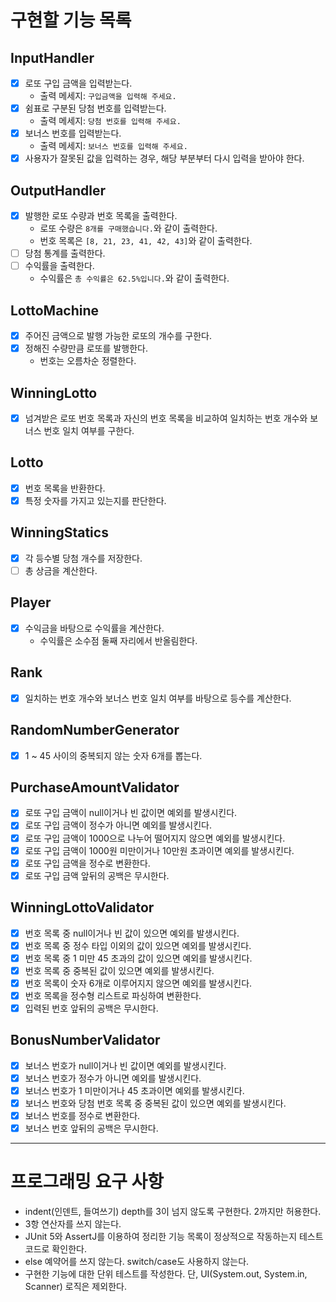 # 구현할 기능 목록

## InputHandler

- [x] 로또 구입 금액을 입력받는다.
    - 출력 메세지: `구입금액을 입력해 주세요.`
- [x] 쉼표로 구분된 당첨 번호를 입력받는다.
    - 출력 메세지: `당첨 번호를 입력해 주세요.`
- [x] 보너스 번호를 입력받는다.
    - 출력 메세지: `보너스 번호를 입력해 주세요.`
- [x] 사용자가 잘못된 값을 입력하는 경우, 해당 부분부터 다시 입력을 받아야 한다.

## OutputHandler

- [x] 발행한 로또 수량과 번호 목록을 출력한다.
    - 로또 수량은 `8개를 구매했습니다.`와 같이 출력한다.
    - 번호 목록은 `[8, 21, 23, 41, 42, 43]`와 같이 출력한다.
- [ ] 당첨 통계를 출력한다.
- [ ] 수익률을 출력한다.
    - 수익률은 `총 수익률은 62.5%입니다.`와 같이 출력한다.

## LottoMachine

- [x] 주어진 금액으로 발행 가능한 로또의 개수를 구한다.
- [x] 정해진 수량만큼 로또를 발행한다.
    - 번호는 오름차순 정렬한다.

## WinningLotto

- [x] 넘겨받은 로또 번호 목록과 자신의 번호 목록을 비교하여 일치하는 번호 개수와 보너스 번호 일치 여부를 구한다.

## Lotto

- [x] 번호 목록을 반환한다.
- [x] 특정 숫자를 가지고 있는지를 판단한다.

## WinningStatics

- [x] 각 등수별 당첨 개수를 저장한다.
- [ ] 총 상금을 계산한다.

## Player

- [x] 수익금을 바탕으로 수익률을 계산한다.
    - 수익률은 소수점 둘째 자리에서 반올림한다.

## Rank

- [x] 일치하는 번호 개수와 보너스 번호 일치 여부를 바탕으로 등수를 계산한다.

## RandomNumberGenerator

- [x] 1 ~ 45 사이의 중복되지 않는 숫자 6개를 뽑는다.

## PurchaseAmountValidator

- [x] 로또 구입 금액이 null이거나 빈 값이면 예외를 발생시킨다.
- [x] 로또 구입 금액이 정수가 아니면 예외를 발생시킨다.
- [x] 로또 구입 금액이 1000으로 나누어 떨어지지 않으면 예외를 발생시킨다.
- [x] 로또 구입 금액이 1000원 미만이거나 10만원 초과이면 예외를 발생시킨다.
- [x] 로또 구입 금액을 정수로 변환한다.
- [x] 로또 구입 금액 앞뒤의 공백은 무시한다.

## WinningLottoValidator

- [x] 번호 목록 중 null이거나 빈 값이 있으면 예외를 발생시킨다.
- [x] 번호 목록 중 정수 타입 이외의 값이 있으면 예외를 발생시킨다.
- [x] 번호 목록 중 1 미만 45 초과의 값이 있으면 예외를 발생시킨다.
- [x] 번호 목록 중 중복된 값이 있으면 예외를 발생시킨다.
- [x] 번호 목록이 숫자 6개로 이루어지지 않으면 예외를 발생시킨다.
- [x] 번호 목록을 정수형 리스트로 파싱하여 변환한다.
- [x] 입력된 번호 앞뒤의 공백은 무시한다.

## BonusNumberValidator

- [x] 보너스 번호가 null이거나 빈 값이면 예외를 발생시킨다.
- [x] 보너스 번호가 정수가 아니면 예외를 발생시킨다.
- [x] 보너스 번호가 1 미만이거나 45 초과이면 예외를 발생시킨다.
- [x] 보너스 번호와 당첨 번호 목록 중 중복된 값이 있으면 예외를 발생시킨다.
- [x] 보너스 번호를 정수로 변환한다.
- [x] 보너스 번호 앞뒤의 공백은 무시한다.

---

# 프로그래밍 요구 사항

- indent(인덴트, 들여쓰기) depth를 3이 넘지 않도록 구현한다. 2까지만 허용한다.
- 3항 연산자를 쓰지 않는다.
- JUnit 5와 AssertJ를 이용하여 정리한 기능 목록이 정상적으로 작동하는지 테스트 코드로 확인한다.
- else 예약어를 쓰지 않는다. switch/case도 사용하지 않는다.
- 구현한 기능에 대한 단위 테스트를 작성한다. 단, UI(System.out, System.in, Scanner) 로직은 제외한다.